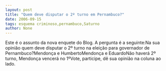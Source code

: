 ```yaml
---
layout: post
title: "Quem deve disputar o 2º turno em Pernambuco?"
date: 2006-09-15
tags: esquema criminoso,pernambuco,Saturno
author: None
---
```

Este é o assunto da nova enquete do Blog. A pergunta é a seguinte:Na sua opinião quem deve disputar o 2º turno na eleição para governador de Pernambuco?Mendonça e HumbertoMendonça e EduardoNão haverá 2º turno, Mendonça vencerá no 1ºVote, participe, dê sua opinião na coluna ao lado. 